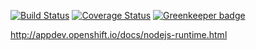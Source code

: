 [![Build Status](https://travis-ci.org/bucharest-gold/nodejs-rest-http.svg?branch=master)](https://travis-ci.org/bucharest-gold/nodejs-rest-http) [![Coverage Status](https://coveralls.io/repos/github/bucharest-gold/nodejs-rest-http/badge.svg?branch=master)](https://coveralls.io/github/bucharest-gold/nodejs-rest-http?branch=master) [![Greenkeeper badge](https://badges.greenkeeper.io/bucharest-gold/nodejs-rest-http.svg)](https://greenkeeper.io/)


http://appdev.openshift.io/docs/nodejs-runtime.html
